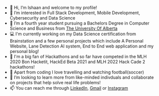 - 👋 Hi, I’m Ishaan and welcome to my profile!
- 👀 I’m interested in Full Stack Development, Mobile Development, Cybersecurity and Data Science
- 🌱 I’m a fourth year student pursuing a Bachelors Degree in Computer Science and Business from [The University Of Alberta](https://www.ualberta.ca/computing-science/index.html)
- 💻 I'm currently working on my Data Science certification from Brainstation and a few personal projects which include A Personal Website, Lane Detection AI system, End to End web application and my personal blog!
- 🤌 I'm a big fan of Hackathons and so far have competed in the MLH 2020 Bon Hacketit, HackEd Beta 2021 and MLH 2022 Hack Cade 2 hackathons!
- 🛬 Apart from coding I love travelling and watching football(soccer)
- 💞️ I’m looking to learn more from like-minded indivduals and collaborate on projects that help solve real life problems!
- 📫 You can reach me through [LinkedIn](https://www.linkedin.com/in/ishaan-rehmani/), [Gmail](mailto:ishaan.rehmani@gmail.com) or [Instagram](https://www.instagram.com/i_.rehmani_/)


<!---
Irehmani/Irehmani is a ✨ special ✨ repository because its `README.md` (this file) appears on your GitHub profile.
You can click the Preview link to take a look at your changes.
--->
